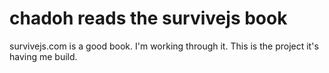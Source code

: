chadoh reads the survivejs book
===============================

survivejs.com is a good book. I'm working through it. This is the project it's having me build. 
